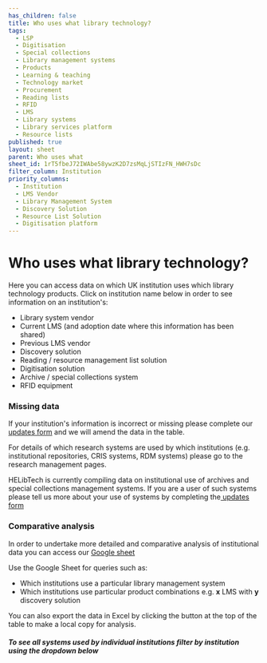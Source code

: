 ```yaml
---
has_children: false
title: Who uses what library technology?
tags:
  - LSP
  - Digitisation
  - Special collections
  - Library management systems
  - Products
  - Learning & teaching
  - Technology market
  - Procurement
  - Reading lists
  - RFID
  - LMS
  - Library systems
  - Library services platform
  - Resource lists
published: true
layout: sheet
parent: Who uses what
sheet_id: 1rT5fbeJ72IWAbe58ywzK2D7zsMqLjSTIzFN_HWH7sDc
filter_column: Institution
priority_columns:
  - Institution
  - LMS Vendor
  - Library Management System
  - Discovery Solution
  - Resource List Solution
  - Digitisation platform
---
```

# Who uses what library technology?

Here you can access data on which UK institution uses which library technology products. Click on institution name below in order to see information on an institution's:

* Library system vendor
* Current LMS (and adoption date where this information has been shared)
* Previous LMS vendor
* Discovery solution
* Reading / resource management list solution
* Digitisation solution
* Archive / special collections system
* RFID equipment

### Missing data

If your institution's information is incorrect or missing please complete our [updates form](https://docs.google.com/forms/d/e/1FAIpQLSfIjk1ECrL4IMTzSUGQ8C6QSCE79j9RQmQsuIiEE04yN-MHgQ/viewform) and we will amend the data in the table.

For details of which research systems are used by which institutions (e.g. institutional repositories, CRIS systems, RDM systems) please go to the research management pages.

HELibTech is currently compiling data on institutional use of archives and special collections management systems. If you are a user of such systems please tell us more about your use of systems by completing the[ updates form](https://docs.google.com/forms/d/e/1FAIpQLSfw8F_kyteM3i1ohJlKqyxhbLv60sOaIpMeBWnQpLBK8rFx3A/viewform)

### Comparative analysis

In order to undertake more detailed and comparative analysis of institutional data you can access our [Google sheet](https://docs.google.com/spreadsheets/d/1rT5fbeJ72IWAbe58ywzK2D7zsMqLjSTIzFN_HWH7sDc/edit?gid=0#gid=0)

Use the Google Sheet for queries such as:

* Which institutions use a particular library management system
* Which institutions use particular product combinations e.g. **x** LMS with **y** discovery solution

You can also export the data in Excel by clicking the button at the top of the table to make a local copy for analysis.

##### To see all systems used by individual institutions filter by institution using the dropdown below

[](https://docs.google.com/forms/d/e/1FAIpQLSfw8F_kyteM3i1ohJlKqyxhbLv60sOaIpMeBWnQpLBK8rFx3A/viewform)
